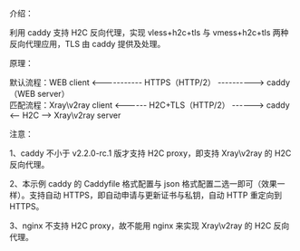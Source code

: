 介绍：

利用 caddy 支持 H2C 反向代理，实现 vless+h2c+tls 与 vmess+h2c+tls 两种反向代理应用，TLS 由 caddy 提供及处理。

原理：

默认流程：WEB client <----------- HTTPS（HTTP/2） ----------> caddy（WEB server）  
匹配流程：Xray\v2ray client <------ H2C+TLS（HTTP/2） ------> caddy <-- H2C --> Xray\v2ray server

注意：

1、caddy 不小于 v2.2.0-rc.1 版才支持 H2C proxy，即支持 Xray\v2ray 的 H2C 反向代理。

2、本示例 caddy 的 Caddyfile 格式配置与 json 格式配置二选一即可（效果一样）。支持自动 HTTPS，即自动申请与更新证书与私钥，自动 HTTP 重定向到 HTTPS。

3、nginx 不支持 H2C proxy，故不能用 nginx 来实现 Xray\v2ray 的 H2C 反向代理。
